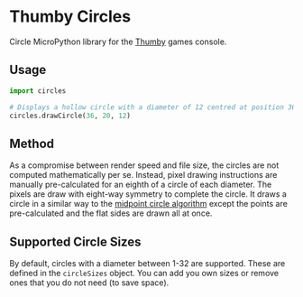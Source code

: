 # Thumby Circles
Circle MicroPython library for the [Thumby](https://thumby.us/) games console.

## Usage

```python
import circles

# Displays a hollow circle with a diameter of 12 centred at position 36,20.
circles.drawCircle(36, 20, 12)
```

## Method
As a compromise between render speed and file size, the circles are not computed mathematically per se. Instead, pixel drawing instructions are manually pre-calculated for an eighth of a circle of each diameter. The pixels are draw with eight-way symmetry to complete the circle. It draws a circle in a similar way to the [midpoint circle algorithm](https://en.wikipedia.org/wiki/Midpoint_circle_algorithm) except the points are pre-calculated and the flat sides are drawn all at once.

## Supported Circle Sizes
By default, circles with a diameter between 1-32 are supported. These are defined in the `circleSizes` object. You can add you own sizes or remove ones that you do not need (to save space).
